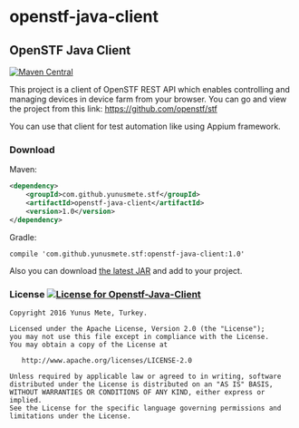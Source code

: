 # openstf-java-client

## OpenSTF Java Client
[![Maven Central](https://maven-badges.herokuapp.com/maven-central/com.github.yunusmete.stf/openstf-java-client/badge.svg)](https://maven-badges.herokuapp.com/maven-central/com.github.yunusmete.stf/openstf-java-client/)

This project is a client of OpenSTF REST API which enables controlling and managing devices in device farm from your browser. You can go and view the project from this link: https://github.com/openstf/stf

You can use that client for test automation like using Appium framework.

### Download

Maven:
```xml
<dependency>
    <groupId>com.github.yunusmete.stf</groupId>
    <artifactId>openstf-java-client</artifactId>
    <version>1.0</version>
</dependency>
```

Gradle: 
```
compile 'com.github.yunusmete.stf:openstf-java-client:1.0'
```

Also you can download [the latest JAR][1] and add to your project.

### License [![License for Openstf-Java-Client](https://img.shields.io/badge/License-Apache%202.0-blue.svg)](https://opensource.org/licenses/Apache-2.0)

    Copyright 2016 Yunus Mete, Turkey.
    
    Licensed under the Apache License, Version 2.0 (the "License");
    you may not use this file except in compliance with the License.
    You may obtain a copy of the License at
    
       http://www.apache.org/licenses/LICENSE-2.0
    
    Unless required by applicable law or agreed to in writing, software
    distributed under the License is distributed on an "AS IS" BASIS,
    WITHOUT WARRANTIES OR CONDITIONS OF ANY KIND, either express or implied.
    See the License for the specific language governing permissions and
    limitations under the License.

[1]: http://repo1.maven.org/maven2/com/github/yunusmete/stf/openstf-java-client/1.0/
